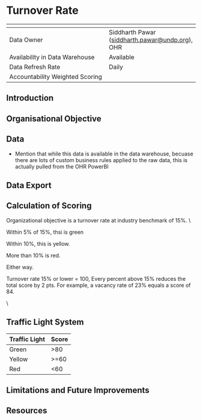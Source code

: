 # Turnover Rate

<table data-header-hidden><thead><tr><th width="289"></th><th></th></tr></thead><tbody><tr><td>Data Owner</td><td>Siddharth Pawar (<a href="mailto:siddharth.pawar@undp.org">siddharth.pawar@undp.org</a>), OHR</td></tr><tr><td>Availability in Data Warehouse</td><td>Available</td></tr><tr><td>Data Refresh Rate</td><td>Daily</td></tr><tr><td>Accountability Weighted Scoring</td><td></td></tr></tbody></table>

## Introduction

## Organisational Objective

## Data

* Mention that while this data is available in the data warehouse, becuase there are lots of custom business rules applied to the raw data, this is actually pulled from the OHR PowerBI

## Data Export

## Calculation of Scoring

Organizational objective is a turnover rate at  industry benchmark of 15%. \


Within 5% of 15%, thsi is green

Within 10%, this is yellow.

More than 10% is red.&#x20;

Either way.

Turnover rate 15% or lower = 100, Every percent above 15% reduces the total score by 2 pts. For example, a vacancy rate of 23% equals a score of 84.

\


## Traffic Light System

| Traffic Light | Score |
| ------------- | ----- |
| Green         | >80   |
| Yellow        | >=60  |
| Red           | <60   |

## Limitations and Future Improvements&#x20;

## Resources
